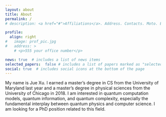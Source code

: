 ```yaml
---
layout: about
title: About
permalink: /
# description: <a href="#">Affiliations</a>. Address. Contacts. Moto. Etc.

profile:
  align: right
#   image: prof_pic.jpg
#   address: >
    # <p>555 your office number</p>

news: true  # includes a list of news items
selected_papers:  false # includes a list of papers marked as "selected={true}"
social: true  # includes social icons at the bottom of the page
---
```

My name is Jue Xu. I earned a master’s degree in CS from the University of Maryland last year and a master’s degree in physical sciences from the University of Chicago in 2018. I am interested in quantum computation models, quantum information, and quantum complexity, especially the fundamental interplay between quantum physics and computer science. I am looking for a PhD position related to this field.

<!-- Write your biography here. Tell the world about yourself. Link to your favorite [subreddit](http://reddit.com). You can put a picture in, too. The code is already in, just name your picture `prof_pic.jpg` and put it in the `img/` folder.

Put your address / P.O. box / other info right below your picture. You can also disable any these elements by editing `profile` property of the YAML header of your `_pages/about.md`. Edit `_bibliography/papers.bib` and Jekyll will render your [publications page](/al-folio/publications/) automatically.

Link to your social media connections, too. This theme is set up to use [Font Awesome icons](http://fortawesome.github.io/Font-Awesome/) and [Academicons](https://jpswalsh.github.io/academicons/), like the ones below. Add your Facebook, Twitter, LinkedIn, Google Scholar, or just disable all of them. -->

